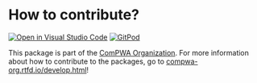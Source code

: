 # How to contribute?

[![Open in Visual Studio Code](https://open.vscode.dev/badges/open-in-vscode.svg)](https://open.vscode.dev/ComPWA/qrules)
[![GitPod](https://img.shields.io/badge/Gitpod-ready--to--code-blue?logo=gitpod)](https://gitpod.io/#https://github.com/ComPWA/qrules)

This package is part of the [ComPWA Organization](https://github.com/ComPWA).
For more information about how to contribute to the packages, go to
[compwa-org.rtfd.io/develop.html](https://compwa-org.readthedocs.io/en/stable/develop.html)!
